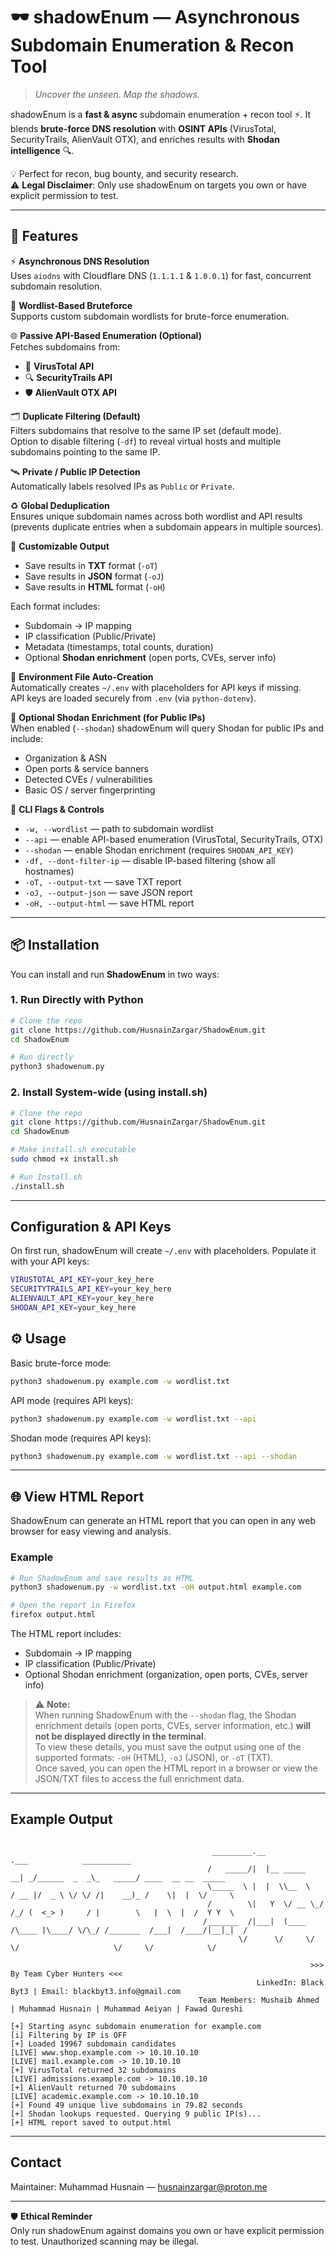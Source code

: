 # 🕶️ shadowEnum — Asynchronous Subdomain Enumeration & Recon Tool  

> *Uncover the unseen. Map the shadows.*  

shadowEnum is a **fast & async** subdomain enumeration + recon tool ⚡. It blends **brute-force DNS resolution** with **OSINT APIs** (VirusTotal, SecurityTrails, AlienVault OTX), and enriches results with **Shodan intelligence** 🔍.  

💡 Perfect for recon, bug bounty, and security research.  
⚠️ **Legal Disclaimer**: Only use shadowEnum on targets you own or have explicit permission to test.  

---

## 🚀 Features

⚡ **Asynchronous DNS Resolution**  
Uses `aiodns` with Cloudflare DNS (`1.1.1.1` & `1.0.0.1`) for fast, concurrent subdomain resolution.

📜 **Wordlist-Based Bruteforce**  
Supports custom subdomain wordlists for brute-force enumeration.

🌐 **Passive API-Based Enumeration (Optional)**  
Fetches subdomains from:
- 🧪 **VirusTotal API**
- 🔍 **SecurityTrails API**
- 🛡 **AlienVault OTX API**

🗂 **Duplicate Filtering (Default)**  
Filters subdomains that resolve to the same IP set (default mode).  
Option to disable filtering (`-df`) to reveal virtual hosts and multiple subdomains pointing to the same IP.

🛰 **Private / Public IP Detection**  
Automatically labels resolved IPs as `Public` or `Private`.

♻ **Global Deduplication**  
Ensures unique subdomain names across both wordlist and API results (prevents duplicate entries when a subdomain appears in multiple sources).

💾 **Customizable Output**  
- Save results in **TXT** format (`-oT`)  
- Save results in **JSON** format (`-oJ`)  
- Save results in **HTML** format (`-oH`)  

Each format includes:  
- Subdomain → IP mapping  
- IP classification (Public/Private)  
- Metadata (timestamps, total counts, duration)  
- Optional **Shodan enrichment** (open ports, CVEs, server info)

🔑 **Environment File Auto-Creation**  
Automatically creates `~/.env` with placeholders for API keys if missing.  
API keys are loaded securely from `.env` (via `python-dotenv`).

🔎 **Optional Shodan Enrichment (for Public IPs)**  
When enabled (`--shodan`) shadowEnum will query Shodan for public IPs and include:
- Organization & ASN
- Open ports & service banners
- Detected CVEs / vulnerabilities
- Basic OS / server fingerprinting

🧰 **CLI Flags & Controls**  
- `-w, --wordlist` — path to subdomain wordlist  
- `--api` — enable API-based enumeration (VirusTotal, SecurityTrails, OTX) 
- `--shodan` — enable Shodan enrichment (requires `SHODAN_API_KEY`)  
- `-df, --dont-filter-ip` — disable IP-based filtering (show all hostnames)  
- `-oT, --output-txt` — save TXT report  
- `-oJ, --output-json` — save JSON report  
- `-oH, --output-html` — save HTML report

---

## 📦 Installation

You can install and run **ShadowEnum** in two ways:

### 1. Run Directly with Python
```bash
# Clone the repo
git clone https://github.com/HusnainZargar/ShadowEnum.git
cd ShadowEnum

# Run directly
python3 shadowenum.py
```
### 2. Install System-wide (using install.sh)
```bash
# Clone the repo
git clone https://github.com/HusnainZargar/ShadowEnum.git
cd ShadowEnum

# Make install.sh executable
sudo chmod +x install.sh

# Run Install.sh
./install.sh
```
---

## Configuration & API Keys

On first run, shadowEnum will create `~/.env` with placeholders. Populate it with your API keys:

```bash
VIRUSTOTAL_API_KEY=your_key_here
SECURITYTRAILS_API_KEY=your_key_here
ALIENVAULT_API_KEY=your_key_here
SHODAN_API_KEY=your_key_here
```
## ⚙️ Usage

Basic brute-force mode:
```bash
python3 shadowenum.py example.com -w wordlist.txt
```

API mode (requires API keys):
```bash
python3 shadowenum.py example.com -w wordlist.txt --api
```

Shodan mode (requires API keys):
```bash
python3 shadowenum.py example.com -w wordlist.txt --api --shodan
```
---
## 🌐 View HTML Report

ShadowEnum can generate an HTML report that you can open in any web browser for easy viewing and analysis.  

### Example

```bash
# Run ShadowEnum and save results as HTML
python3 shadowenum.py -w wordlist.txt -oH output.html example.com

# Open the report in Firefox
firefox output.html
```

The HTML report includes:
- Subdomain → IP mapping
- IP classification (Public/Private)
- Optional Shodan enrichment (organization, open ports, CVEs, server info)

> ⚠️ **Note:**  
> When running ShadowEnum with the `--shodan` flag, the Shodan enrichment details (open ports, CVEs, server information, etc.) **will not be displayed directly in the terminal**.  
> To view these details, you must save the output using one of the supported formats: `-oH` (HTML), `-oJ` (JSON), or `-oT` (TXT).  
> Once saved, you can open the HTML report in a browser or view the JSON/TXT files to access the full enrichment data.

---

## Example Output

```
                                                                                                                                                                    
                                             _________.__                .___            ___________                                                                
                                            /   _____/|  |__ _____     __| _/______  _  _\_   _____/ ____  __ __  _____                                             
                                            \_____  \ |  |  \\__  \   / __ |/  _ \ \/ \/ /|    __)_ /    \|  |  \/     \                                            
                                            /        \|   Y  \/ __ \_/ /_/ (  <_> )     / |        \   |  \  |  /  Y Y  \                                           
                                           /_______  /|___|  (____  /\____ |\____/ \/\_/ /_______  /___|  /____/|__|_|  /                                           
                                                   \/      \/     \/      \/                     \/     \/            \/                                            
                                                                                                                                                                    
                                                                   >>> By Team Cyber Hunters <<<                                                                    
                                                       LinkedIn: Black Byt3 | Email: blackbyt3.info@gmail.com                                                       
                                          Team Members: Mushaib Ahmed | Muhammad Husnain | Muhammad Aeiyan | Fawad Qureshi                  

[+] Starting async subdomain enumeration for example.com
[i] Filtering by IP is OFF
[+] Loaded 19967 subdomain candidates
[LIVE] www.shop.example.com -> 10.10.10.10
[LIVE] mail.example.com -> 10.10.10.10
[+] VirusTotal returned 32 subdomains
[LIVE] admissions.example.com -> 10.10.10.10
[+] AlienVault returned 70 subdomains
[LIVE] academic.example.com -> 10.10.10.10
[+] Found 49 unique live subdomains in 79.82 seconds
[+] Shodan lookups requested. Querying 9 public IP(s)...
[+] HTML report saved to output.html

```
---

## Contact

Maintainer: Muhammad Husnain — husnainzargar@proton.me

---
🛡 **Ethical Reminder**  
Only run shadowEnum against domains you own or have explicit permission to test. Unauthorized scanning may be illegal.
